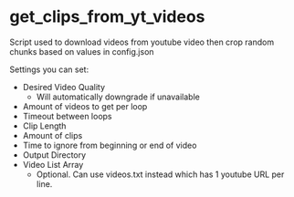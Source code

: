 # get_clips_from_yt_videos
Script used to download videos from youtube video then crop random chunks based on values in config.json

Settings you can set:
 - Desired Video Quality
    - Will automatically downgrade if unavailable
 - Amount of videos to get per loop
 - Timeout between loops
 - Clip Length
 - Amount of clips
 - Time to ignore from beginning or end of video
 - Output Directory
 - Video List Array
    - Optional. Can use videos.txt instead which has 1 youtube URL per line.

